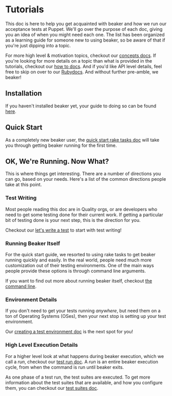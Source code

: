 # Tutorials

This doc is here to help you get acquainted with beaker
and how we run our acceptance tests at Puppet. We'll go
over the purpose of each doc, giving you an idea of when
you might need each one. The list has been organized as
a learning guide for someone new to using beaker, so be
aware of that if you're just dipping into a topic.

For more high level & motivation topics, checkout our
[concepts docs](../concepts). If you're looking for
more details on a topic than what is provided in the
tutorials, checkout our [how to docs](../how_to). And
if you'd like API level details, feel free to skip on
over to our
[Rubydocs](http://www.rubydoc.info/github/puppetlabs/beaker/frames).
And without further pre-amble, we beaker!

## Installation

If you haven't installed beaker yet, your guide to doing
so can be found [here](installation.md).

## Quick Start
 
As a completely new beaker user, the
[quick start rake tasks doc](quick_start_rake_tasks.md)
will take you through getting beaker running for the
first time.

## OK, We're Running. Now What?

This is where things get interesting. There are a
number of directions you can go, based on your needs.
Here's a list of the common directions people take at
this point.

### Test Writing

Most people reading this doc are in Quality orgs, or
are developers who need to get some testing done for
their current work. If getting a particular bit of
testing done is your next step, this is the direction
for you.

Checkout our [let's write a test](lets_write_a_test.md)
to start with test writing!

### Running Beaker Itself

For the quick start guide, we resorted to using rake
tasks to get beaker running quickly and easily. In
the real world, people need much more customization
out of their testing environments. One of the main
ways people provide these options is through
command line arguments.

If you want to find out more about running beaker
itself, checkout [the command line](the_command_line.md).

### Environment Details

If you don't need to get your tests running _anywhere_,
but need them on a ton of Operating Systems (OSes),
then your next stop is setting up your test environment.

Our
[creating a test environment doc](creating_a_test_environment.md)
is the next spot for you!

### High Level Execution Details

For a higher level look at what happens during beaker
execution, which we call a _run_, checkout our
[test run doc](test_run.md). A _run_ is an entire
beaker execution cycle, from when the command is run
until beaker exits.

As one phase of a test run, the test suites are executed.
To get more information about the test suites that
are available, and how you configure them, you can
checkout our [test suites doc](test_suites.md).
